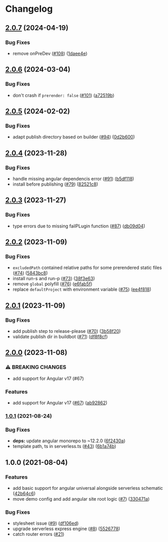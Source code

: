 # Changelog

## [2.0.7](https://github.com/netlify/angular-runtime/compare/v2.0.6...v2.0.7) (2024-04-19)


### Bug Fixes

* remove onPreDev ([#108](https://github.com/netlify/angular-runtime/issues/108)) ([1daee4e](https://github.com/netlify/angular-runtime/commit/1daee4e282bcec32b37f451e0d96f8589a7c2c77))

## [2.0.6](https://github.com/netlify/angular-runtime/compare/v2.0.5...v2.0.6) (2024-03-04)


### Bug Fixes

* don't crash if `prerender: false` ([#101](https://github.com/netlify/angular-runtime/issues/101)) ([a72519b](https://github.com/netlify/angular-runtime/commit/a72519b8e931198f014e82c75f50cf2840444485))

## [2.0.5](https://github.com/netlify/angular-runtime/compare/v2.0.4...v2.0.5) (2024-02-02)


### Bug Fixes

* adapt publish directory based on builder ([#94](https://github.com/netlify/angular-runtime/issues/94)) ([0d2b600](https://github.com/netlify/angular-runtime/commit/0d2b6004dc05c974d0515a10dd47acc3af86ea6b))

## [2.0.4](https://github.com/netlify/angular-runtime/compare/v2.0.3...v2.0.4) (2023-11-28)


### Bug Fixes

* handle missing angular dependencis error ([#91](https://github.com/netlify/angular-runtime/issues/91)) ([b5df118](https://github.com/netlify/angular-runtime/commit/b5df11821c91c75f6a4606df5656cca6fe607e7c))
* install before publishing ([#79](https://github.com/netlify/angular-runtime/issues/79)) ([82521c8](https://github.com/netlify/angular-runtime/commit/82521c837e4aa498caa986f2b991eb2d4965d122))

## [2.0.3](https://github.com/netlify/angular-runtime/compare/v2.0.2...v2.0.3) (2023-11-27)


### Bug Fixes

* type errors due to missing failPLugin function ([#87](https://github.com/netlify/angular-runtime/issues/87)) ([db09d04](https://github.com/netlify/angular-runtime/commit/db09d04fe39576a9cd33c782f299ee287e7b2910))

## [2.0.2](https://github.com/netlify/angular-runtime/compare/v2.0.1...v2.0.2) (2023-11-09)


### Bug Fixes

* `excludedPath` contained relative paths for some prerendered static files ([#74](https://github.com/netlify/angular-runtime/issues/74)) ([5843bc8](https://github.com/netlify/angular-runtime/commit/5843bc8b89f130200899d34b3184f4072c1f5fdb))
* install run-s and run-p ([#73](https://github.com/netlify/angular-runtime/issues/73)) ([38f3e63](https://github.com/netlify/angular-runtime/commit/38f3e63741332b57cd8926c139ba1ad0ec68dbeb))
* remove `global` polyfill ([#76](https://github.com/netlify/angular-runtime/issues/76)) ([e6fab5f](https://github.com/netlify/angular-runtime/commit/e6fab5f9d29f93c26ee3d781311aa5ffe6d69fe4))
* replace `defaultProject` with environment variable ([#75](https://github.com/netlify/angular-runtime/issues/75)) ([ee4f818](https://github.com/netlify/angular-runtime/commit/ee4f81819f1b3b92c863bbcad133c9755bf4c8d0))

## [2.0.1](https://github.com/netlify/angular-runtime/compare/v2.0.0...v2.0.1) (2023-11-09)


### Bug Fixes

* add publish step to release-please ([#70](https://github.com/netlify/angular-runtime/issues/70)) ([3b58f20](https://github.com/netlify/angular-runtime/commit/3b58f2099df950aac8fdc8a3fefa89765041a85b))
* validate publish dir in buildbot ([#71](https://github.com/netlify/angular-runtime/issues/71)) ([df8f8cf](https://github.com/netlify/angular-runtime/commit/df8f8cffd95acb36e905ce01d2701cff23dbdffc))

## [2.0.0](https://www.github.com/netlify/angular-runtime/compare/v1.0.1...v2.0.0) (2023-11-08)


### ⚠ BREAKING CHANGES

* add support for Angular v17 (#67)

### Features

* add support for Angular v17 ([#67](https://www.github.com/netlify/angular-runtime/issues/67)) ([ab92862](https://www.github.com/netlify/angular-runtime/commit/ab92862aedc2b3ac8639f8da4968158b65871597))

### [1.0.1](https://www.github.com/netlify/netlify-plugin-angular-universal/compare/v1.0.0...v1.0.1) (2021-08-24)


### Bug Fixes

* **deps:** update angular monorepo to ~12.2.0 ([6f2430a](https://www.github.com/netlify/netlify-plugin-angular-universal/commit/6f2430a060dd7b7abb823303a36cbb45a286752b))
* template path, ts in serverless.ts ([#43](https://www.github.com/netlify/netlify-plugin-angular-universal/issues/43)) ([6b1a74b](https://www.github.com/netlify/netlify-plugin-angular-universal/commit/6b1a74be64c1c9768bbe60c7e718f1d91a9e7b03))

## 1.0.0 (2021-08-04)


### Features

* add basic support for angular universal alongside serverless schematic ([42b64c6](https://www.github.com/netlify/netlify-plugin-angular-universal/commit/42b64c6f3b8f36b0fb44d81094499d1015017b02))
* move demo config and add angular site root logic ([#7](https://www.github.com/netlify/netlify-plugin-angular-universal/issues/7)) ([330471a](https://www.github.com/netlify/netlify-plugin-angular-universal/commit/330471ad1dbbdd61ad91d2edd9a196f697907fdf))


### Bug Fixes

* stylesheet issue ([#9](https://www.github.com/netlify/netlify-plugin-angular-universal/issues/9)) ([df106ed](https://www.github.com/netlify/netlify-plugin-angular-universal/commit/df106ed511c7a98c353dbf4acb24b276dcbb0eb1))
* upgrade serverless express engine ([#8](https://www.github.com/netlify/netlify-plugin-angular-universal/issues/8)) ([5526778](https://www.github.com/netlify/netlify-plugin-angular-universal/commit/552677866346b3026e9bcfab1488b16575d972f0))
* catch router errors ([#21](https://github.com/netlify/netlify-plugin-angular-universal/pull/21))
